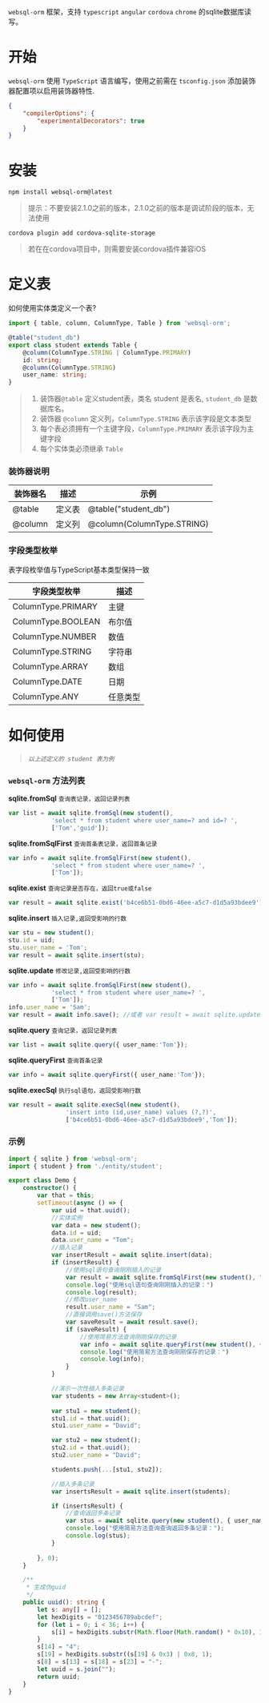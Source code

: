 `websql-orm` 框架，支持 `typescript` `angular` `cordova` `chrome` 的sqlite数据库读写。

# 开始

`websql-orm` 使用 `TypeScript` 语言编写，使用之前需在 `tsconfig.json` 添加装饰器配置项以启用装饰器特性.

``` json
{
    "compilerOptions": {
        "experimentalDecorators": true
    }
}
```
# 安装
`npm install websql-orm@latest`
>提示：不要安装2.1.0之前的版本，2.1.0之前的版本是调试阶段的版本，无法使用

`cordova plugin add cordova-sqlite-storage`
>若在在cordova项目中，则需要安装cordova插件兼容iOS
# 定义表
如何使用实体类定义一个表?
``` typescript
import { table, column, ColumnType, Table } from 'websql-orm';

@table("student_db")
export class student extends Table {
    @column(ColumnType.STRING | ColumnType.PRIMARY)
    id: string;
    @column(ColumnType.STRING)
    user_name: string;
}
```
> 1) 装饰器`@table` 定义student表，类名 student 是表名, `student_db` 是数据库名。  
> 2) 装饰器 `@column` 定义列，`ColumnType.STRING` 表示该字段是文本类型  
> 3) 每个表必须拥有一个主键字段，`ColumnType.PRIMARY` 表示该字段为主键字段  
> 4) 每个实体类必须继承 `Table`

### 装饰器说明

| 装饰器名 | 描述   | 示例                       |
| -------- | ------ | -------------------------- |
| @table   | 定义表 | @table("student_db")       |
| @column  | 定义列 | @column(ColumnType.STRING) |

### 字段类型枚举

表字段枚举值与TypeScript基本类型保持一致

| 字段类型枚举       | 描述     |
| ------------------ | -------- |
| ColumnType.PRIMARY | 主键     |
| ColumnType.BOOLEAN | 布尔值   |
| ColumnType.NUMBER  | 数值     |
| ColumnType.STRING  | 字符串   |
| ColumnType.ARRAY   | 数组     |
| ColumnType.DATE    | 日期     |
| ColumnType.ANY     | 任意类型 |

# 如何使用 
> *`以上述定义的 student 表为例`*


### `websql-orm` 方法列表

**sqlite.fromSql** `查询表记录，返回记录列表`
``` typescript
var list = await sqlite.fromSql(new student(),
            'select * from student where user_name=? and id=? ',
            ['Tom','guid']);
```
**sqlite.fromSqlFirst** `查询首条表记录，返回首条记录`
``` typescript
var info = await sqlite.fromSqlFirst(new student(),
            'select * from student where user_name=? ',
            ['Tom']);
```

**sqlite.exist** `查询记录是否存在，返回true或false`
``` typescript
var result = await sqlite.exist('b4ce6b51-0bd6-46ee-a5c7-d1d5a93bdee9');
```

**sqlite.insert** `插入记录,返回受影响的行数`
``` typescript
var stu = new student();
stu.id = uid;
stu.user_name = 'Tom'; 
var result = await sqlite.insert(stu);
```

**sqlite.update** `修改记录,返回受影响的行数`
``` typescript
var info = await sqlite.fromSqlFirst(new student(),
            'select * from student where user_name=? ',
            ['Tom']);
info.user_name = 'Sam'; 
var result = await info.save(); //或者 var result = await sqlite.update(info)
```

**sqlite.query** `查询记录，返回记录列表`
``` typescript
var list = await sqlite.query({ user_name:'Tom'});
```

**sqlite.queryFirst** `查询首条记录`
``` typescript
var info = await sqlite.queryFirst({ user_name:'Tom'});
```

**sqlite.execSql** `执行sql语句，返回受影响行数`
``` typescript
var result = await sqlite.execSql(new student(),
                'insert into (id,user_name) values (?,?)',
                ['b4ce6b51-0bd6-46ee-a5c7-d1d5a93bdee9','Tom']);
```


### 示例

``` typescript
import { sqlite } from 'websql-orm';
import { student } from './entity/student';

export class Demo {
    constructor() {
        var that = this;
        setTimeout(async () => {
            var uid = that.uuid();
            //实体实例
            var data = new student();
            data.id = uid;
            data.user_name = "Tom";
            //插入记录
            var insertResult = await sqlite.insert(data);
            if (insertResult) {
                //使用sql语句查询刚刚插入的记录
                var result = await sqlite.fromSqlFirst(new student(), "select * from student where id=?", [uid]);
                console.log("使用sql语句查询刚刚插入的记录：")
                console.log(result);
                //修改user_name
                result.user_name = "Sam";
                //直接调用save()方法保存
                var saveResult = await result.save();
                if (saveResult) {
                    //使用简易方法查询刚刚保存的记录
                    var info = await sqlite.queryFirst(new student(), { id: uid });
                    console.log("使用简易方法查询刚刚保存的记录：")
                    console.log(info);
                }
            }

            //演示一次性插入多条记录
            var students = new Array<student>();
            
            var stu1 = new student();
            stu1.id = that.uuid();
            stu1.user_name = "David";

            var stu2 = new student();
            stu2.id = that.uuid();
            stu2.user_name = "David";

            students.push(...[stu1, stu2]);

            //插入多条记录
            var insertsResult = await sqlite.insert(students);

            if (insertsResult) {
                //查询返回多条记录
                var stus = await sqlite.query(new student(), { user_name: "David" });
                console.log("使用简易方法查询查询返回多条记录：");
                console.log(stus);
            }
            
        }, 0);
    }

    /**
     * 生成伪guid
     */
    public uuid(): string {
        let s: any[] = [];
        let hexDigits = "0123456789abcdef";
        for (let i = 0; i < 36; i++) {
            s[i] = hexDigits.substr(Math.floor(Math.random() * 0x10), 1);
        }
        s[14] = "4";  
        s[19] = hexDigits.substr((s[19] & 0x3) | 0x8, 1);  
        s[8] = s[13] = s[18] = s[23] = "-";
        let uuid = s.join("");
        return uuid;
    }
}

```




